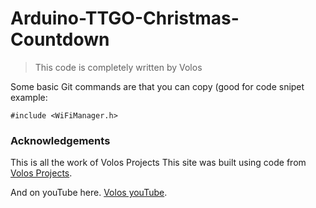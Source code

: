 # Arduino-TTGO-Christmas-Countdown

> This code is completely written by Volos

Some basic Git commands are that you can copy (good for code snipet example:
```
#include <WiFiManager.h>
```

### Acknowledgements
This is all the work of Volos Projects
This site was built using  code from [Volos Projects](https://github.com/VolosR).

And on youTube here. [Volos youTube](https://www.youtube.com/c/VolosProjects/videos).

